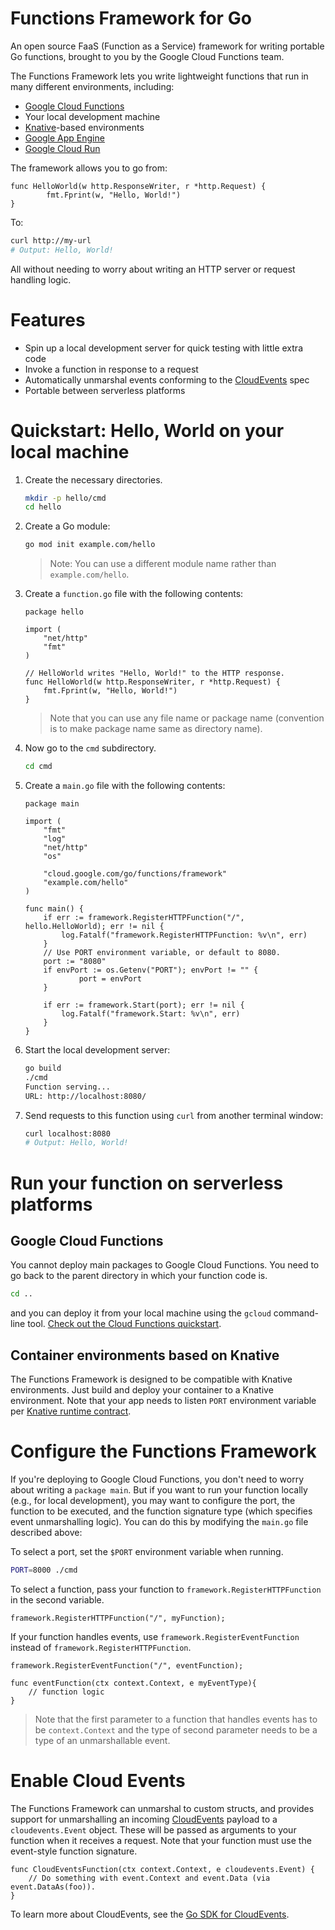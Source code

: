 # Functions Framework for Go

An open source FaaS (Function as a Service) framework for writing portable
Go functions, brought to you by the Google Cloud Functions team.

The Functions Framework lets you write lightweight functions that run in many
different environments, including:

*   [Google Cloud Functions](https://cloud.google.com/functions/)
*   Your local development machine
*   [Knative](https://github.com/knative/)-based environments
*   [Google App Engine](https://cloud.google.com/appengine/docs/go/)
*   [Google Cloud Run](https://cloud.google.com/run/docs/quickstarts/build-and-deploy)

The framework allows you to go from:

```golang
func HelloWorld(w http.ResponseWriter, r *http.Request) {
        fmt.Fprint(w, "Hello, World!")
}
```

To:

```sh
curl http://my-url
# Output: Hello, World!
```

All without needing to worry about writing an HTTP server or request
handling logic.

# Features

*   Spin up a local development server for quick testing with little extra code
*   Invoke a function in response to a request
*   Automatically unmarshal events conforming to the
    [CloudEvents](https://cloudevents.io/) spec
*   Portable between serverless platforms

# Quickstart: Hello, World on your local machine

1. Create the necessary directories.
	```sh
	mkdir -p hello/cmd
	cd hello
	```

1. Create a Go module:
	```sh
	go mod init example.com/hello
	```

	> Note: You can use a different module name rather than `example.com/hello`.

1. Create a `function.go` file with the following contents:
	```golang
	package hello

	import (
		"net/http"
		"fmt"
	)

	// HelloWorld writes "Hello, World!" to the HTTP response.
	func HelloWorld(w http.ResponseWriter, r *http.Request) {
		fmt.Fprint(w, "Hello, World!")
	}
	```

	> Note that you can use any file name or package name (convention is to make
	package name same as directory name).

1. Now go to the `cmd` subdirectory.
	```sh
	cd cmd
	```

1. Create a `main.go` file with the following contents:
	```golang
	package main

	import (
		"fmt"
		"log"
		"net/http"
		"os"

		"cloud.google.com/go/functions/framework"
		"example.com/hello"
	)

	func main() {
		if err := framework.RegisterHTTPFunction("/", hello.HelloWorld); err != nil {
			log.Fatalf("framework.RegisterHTTPFunction: %v\n", err)
		}
		// Use PORT environment variable, or default to 8080.
        port := "8080"
        if envPort := os.Getenv("PORT"); envPort != "" {
                port = envPort
        }

		if err := framework.Start(port); err != nil {
			log.Fatalf("framework.Start: %v\n", err)
		}
	}
	```

1. Start the local development server:
	```sh
	go build
	./cmd
	Function serving...
	URL: http://localhost:8080/
	```

2. Send requests to this function using `curl` from another terminal window:
	```sh
	curl localhost:8080
	# Output: Hello, World!
	```

# Run your function on serverless platforms

## Google Cloud Functions

You cannot deploy main packages to Google Cloud Functions. You need to go back to the parent directory
in which your function code is.

```sh
cd ..
```

and you can deploy it from your local machine using the `gcloud` command-line tool.
[Check out the Cloud Functions quickstart](https://cloud.google.com/functions/docs/quickstart).

## Container environments based on Knative

The Functions Framework is designed to be compatible with Knative environments.
Just build and deploy your container to a Knative environment. Note that your app needs to listen
`PORT` environment variable per [Knative runtime contract](https://github.com/knative/serving/blob/master/docs/runtime-contract.md#inbound-network-connectivity).

# Configure the Functions Framework

If you're deploying to Google Cloud Functions, you don't need to worry about writing a
`package main`. But if you want to run your function locally (e.g., for local development),
you may want to configure the port, the function to be executed, and the function signature type
(which specifies event unmarshalling logic). You can do this by modifying the `main.go`
file described above:

To select a port, set the `$PORT` environment variable when running.

```sh
PORT=8000 ./cmd
```

To select a function, pass your function to `framework.RegisterHTTPFunction` in the second variable.

```golang
framework.RegisterHTTPFunction("/", myFunction);
```

If your function handles events, use `framework.RegisterEventFunction` instead of `framework.RegisterHTTPFunction`.

```golang
framework.RegisterEventFunction("/", eventFunction);

func eventFunction(ctx context.Context, e myEventType){
	// function logic
}
```

> Note that the first parameter to a function that handles events has to be `context.Context`
and the type of second parameter needs to be a type of an unmarshallable event.

# Enable Cloud Events

The Functions Framework can unmarshal to custom structs, and provides support for 
unmarshalling an incoming [CloudEvents](http://cloudevents.io) payload to a
`cloudevents.Event` object. These will be passed as arguments to your function when it receives a request.
Note that your function must use the event-style function signature.

```golang
func CloudEventsFunction(ctx context.Context, e cloudevents.Event) {
    // Do something with event.Context and event.Data (via event.DataAs(foo)).
}
```

To learn more about CloudEvents, see the [Go SDK for CloudEvents](https://github.com/cloudevents/sdk-go).
